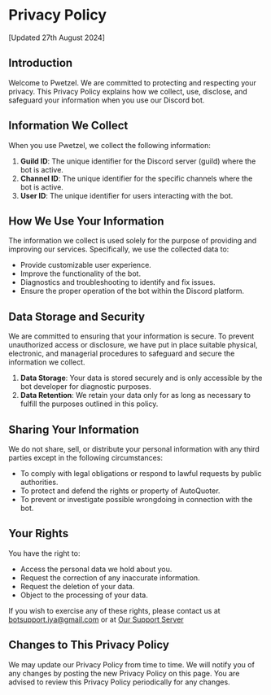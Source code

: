 # Privacy Policy
[Updated 27th August 2024]

## Introduction
Welcome to Pwetzel. We are committed to protecting and respecting your privacy. This Privacy Policy explains how we collect, use, disclose, and safeguard your information when you use our Discord bot.

## Information We Collect
When you use Pwetzel, we collect the following information:

1. **Guild ID**: The unique identifier for the Discord server (guild) where the bot is active.
2. **Channel ID**: The unique identifier for the specific channels where the bot is active.
3. **User ID**: The unique identifier for users interacting with the bot.

## How We Use Your Information
The information we collect is used solely for the purpose of providing and improving our services. Specifically, we use the collected data to:

- Provide customizable user experience.
- Improve the functionality of the bot.
- Diagnostics and troubleshooting to identify and fix issues.
- Ensure the proper operation of the bot within the Discord platform.

## Data Storage and Security
We are committed to ensuring that your information is secure. To prevent unauthorized access or disclosure, we have put in place suitable physical, electronic, and managerial procedures to safeguard and secure the information we collect.

1. **Data Storage**: Your data is stored securely and is only accessible by the bot developer for diagnostic purposes.
2. **Data Retention**: We retain your data only for as long as necessary to fulfill the purposes outlined in this policy.

## Sharing Your Information
We do not share, sell, or distribute your personal information with any third parties except in the following circumstances:

- To comply with legal obligations or respond to lawful requests by public authorities.
- To protect and defend the rights or property of AutoQuoter.
- To prevent or investigate possible wrongdoing in connection with the bot.

## Your Rights
You have the right to:

- Access the personal data we hold about you.
- Request the correction of any inaccurate information.
- Request the deletion of your data.
- Object to the processing of your data.

If you wish to exercise any of these rights, please contact us at botsupport.iya@gmail.com or at [Our Support Server](https://discord.gg/QkrRyhpagx)

## Changes to This Privacy Policy
We may update our Privacy Policy from time to time. We will notify you of any changes by posting the new Privacy Policy on this page. You are advised to review this Privacy Policy periodically for any changes.
